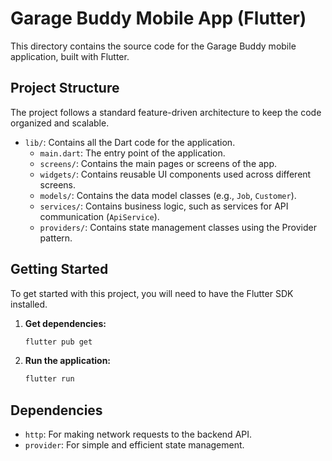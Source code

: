 # Garage Buddy Mobile App (Flutter)

This directory contains the source code for the Garage Buddy mobile application, built with Flutter.

## Project Structure

The project follows a standard feature-driven architecture to keep the code organized and scalable.

-   `lib/`: Contains all the Dart code for the application.
    -   `main.dart`: The entry point of the application.
    -   `screens/`: Contains the main pages or screens of the app.
    -   `widgets/`: Contains reusable UI components used across different screens.
    -   `models/`: Contains the data model classes (e.g., `Job`, `Customer`).
    -   `services/`: Contains business logic, such as services for API communication (`ApiService`).
    -   `providers/`: Contains state management classes using the Provider pattern.

## Getting Started

To get started with this project, you will need to have the Flutter SDK installed.

1.  **Get dependencies:**
    ```bash
    flutter pub get
    ```

2.  **Run the application:**
    ```bash
    flutter run
    ```

## Dependencies

-   `http`: For making network requests to the backend API.
-   `provider`: For simple and efficient state management.
